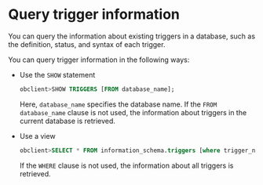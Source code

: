 # Query trigger information

You can query the information about existing triggers in a database, such as the definition, status, and syntax of each trigger.

You can query trigger information in the following ways:

* Use the `SHOW` statement

   ```sql
   obclient>SHOW TRIGGERS [FROM database_name];
   ```

   Here, `database_name` specifies the database name. If the `FROM database_name` clause is not used, the information about triggers in the current database is retrieved.

* Use a view

   ```sql
   obclient>SELECT * FROM information_schema.triggers [where trigger_name = 'xx'];
   ```

   If the `WHERE` clause is not used, the information about all triggers is retrieved.

